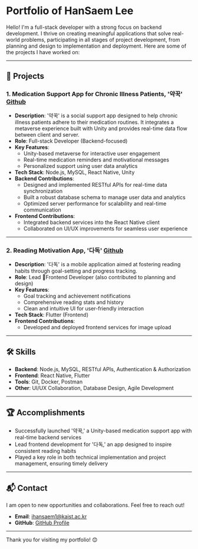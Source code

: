 # Portfolio of HanSaem Lee

Hello! I'm a full-stack developer with a strong focus on backend development. I thrive on creating meaningful applications that solve real-world problems, participating in all stages of project development, from planning and design to implementation and deployment. Here are some of the projects I have worked on:

---

## 🚀 Projects

### 1. **Medication Support App for Chronic Illness Patients, '약꾹'** [Github](https://github.com/jlee4330/medMax)
   - **Description**: '약꾹' is a social support app designed to help chronic illness patients adhere to their medication routines. It integrates a metaverse experience built with Unity and provides real-time data flow between client and server.
   - **Role**: Full-stack Developer (Backend-focused)
   - **Key Features**:
     - Unity-based metaverse for interactive user engagement
     - Real-time medication reminders and motivational messages
     - Personalized support using user data analytics
   - **Tech Stack**: Node.js, MySQL, React Native, Unity
   - **Backend Contributions**:
     - Designed and implemented RESTful APIs for real-time data synchronization
     - Built a robust database schema to manage user data and analytics
     - Optimized server performance for scalability and real-time communication
   - **Frontend Contributions**:
     - Integrated backend services into the React Native client
     - Collaborated on UI/UX improvements for seamless user experience

---

### 2. **Reading Motivation App, '다독'** [Github](https://github.com/damhs/madcampweek1)
   - **Description**: '다독' is a mobile application aimed at fostering reading habits through goal-setting and progress tracking.
   - **Role**: Lead Frontend Developer (also contributed to planning and design)
   - **Key Features**:
     - Goal tracking and achievement notifications
     - Comprehensive reading stats and history
     - Clean and intuitive UI for user-friendly interaction
   - **Tech Stack**: Flutter (Frontend)
   - **Frontend Contributions**:
     - Developed and deployed frontend services for image upload

---

## 🛠️ Skills

- **Backend**: Node.js, MySQL, RESTful APIs, Authentication & Authorization
- **Frontend**: React Native, Flutter
- **Tools**: Git, Docker, Postman
- **Other**: UI/UX Collaboration, Database Design, Agile Development

---

## 🏆 Accomplishments

- Successfully launched '약꾹,' a Unity-based medication support app with real-time backend services
- Lead frontend development for '다독,' an app designed to inspire consistent reading habits
- Played a key role in both technical implementation and project management, ensuring timely delivery

---

## 📬 Contact

I am open to new opportunities and collaborations. Feel free to reach out!

- **Email**: [ihansaem1@kaist.ac.kr](ihansaem1@kaist.ac.kr)
- **GitHub**: [GitHub Profile](https://github.com/damhs)

---

Thank you for visiting my portfolio! 😊
